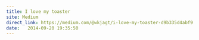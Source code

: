 ```yaml
---
title: I love my toaster
site: Medium
direct_link: https://medium.com/@wkjagt/i-love-my-toaster-d9b335d4abf9
date:   2014-09-20 19:35:50
---
```


